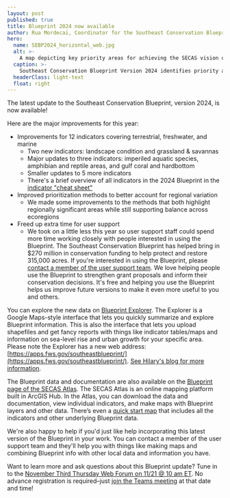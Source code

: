 ```yaml
---
layout: post
published: true
title: Blueprint 2024 now available
author: Rua Mordecai, Coordinator for the Southeast Conservation Blueprint
hero:
  name: SEBP2024_horizontal_web.jpg
  alt: >-
    A map depicting key priority areas for achieving the SECAS vision of a connected network of lands and waters. Priority areas are shown in shades of purple and gray. Darkest purple represents highest priority, middle purple high priority, and lightest purple medium priority. Gray represents priority connections between the purple areas.
  caption: >-
    Southeast Conservation Blueprint Version 2024 identifies priority areas for a connected network of lands and waters across the Southeast and U.S. Caribbean.
  headerClass: light-text
  float: right
---
```

The latest update to the Southeast Conservation Blueprint, version 2024, is now available!

Here are the major improvements for this year:<!--more-->

- Improvements for 12 indicators covering terrestrial, freshwater, and marine
    - Two new indicators: landscape condition and grassland & savannas
    - Major updates to three indicators: imperiled aquatic species, amphibian and reptile areas, and gulf coral and hardbottom
    - Smaller updates to 5 more indicators
    - There's a brief overview of all indicators in the 2024 Blueprint in the [indicator "cheat sheet"](https://secassoutheast.org/pdf/IndicatorCheatSheet_2024.pdf)
- Improved prioritization methods to better account for regional variation
	- We made some improvements to the methods that both highlight regionally significant areas while still supporting balance across ecoregions
- Freed up extra time for user support
	- We took on a little less this year so user support staff could spend more time working closely with people interested in using the Blueprint. The Southeast Conservation Blueprint has helped bring in $270 million in conservation funding to help protect and restore 315,000 acres. If you're interested in using the Blueprint, please [contact a member of the user support team](https://secassoutheast.org/staff). We love helping people use the Blueprint to strengthen grant proposals and inform their conservation decisions. It's free and helping you use the Blueprint helps us improve future versions to make it even more useful to you and others.

You can explore the new data on [Blueprint Explorer](https://apps.fws.gov/southeastblueprint/). The Explorer is a Google Maps-style interface that lets you quickly summarize and explore Blueprint information. This is also the interface that lets you upload shapefiles and get fancy reports with things like indicator tables/maps and information on sea-level rise and urban growth for your specific area. Please note the Explorer has a new web address: [https://apps.fws.gov/southeastblueprint/](https://apps.fws.gov/southeastblueprint/). [See Hilary's blog for more information](https://secassoutheast.org/2024/10/09/Blueprint-Explorer-updated-with-2024-data-and-new-web-address.html). 

The Blueprint data and documentation are also available on the [Blueprint page of the SECAS Atlas](https://secas-fws.hub.arcgis.com/pages/blueprint). The SECAS Atlas is an online mapping platform built in ArcGIS Hub. In the Atlas, you can download the data and documentation, view individual indicators, and make maps with Blueprint layers and other data. There’s even a [quick start map](https://fws.maps.arcgis.com/apps/mapviewer/index.html?webmap=7cfc16348f16418bbd207ee010164ed1) that includes all the indicators and other underlying Blueprint data.

We're also happy to help if you'd just like help incorporating this latest version of the Blueprint in your work. You can contact a member of the user support team and they'll help you with things like making maps and combining Blueprint info with other local data and information you have.

Want to learn more and ask questions about this Blueprint update? Tune in to the [November Third Thursday Web Forum on 11/21 @ 10 am ET](https://calendar.google.com/calendar/event?eid=NmVnOGY3YTlpYmNxN2RrYzgxbjgyYWtkb2Ugc2VjYXNzb3V0aGVhc3RAbQ&ctz=America/New_York). No advance registration is required–just [join the Teams meeting](https://teams.microsoft.com/l/meetup-join/19%3Ameeting_MjliZmYyN2EtOWY1Yi00N2FjLTkyOTYtZWRiNTJkNjAyNGIy%40thread.v2/0?context=%7B%22Tid%22%3A%220693b5ba-4b18-4d7b-9341-f32f400a5494%22%2C%22Oid%22%3A%22765228b1-d0d0-4438-812e-51cbb57819f1%22%7D) at that date and time!
